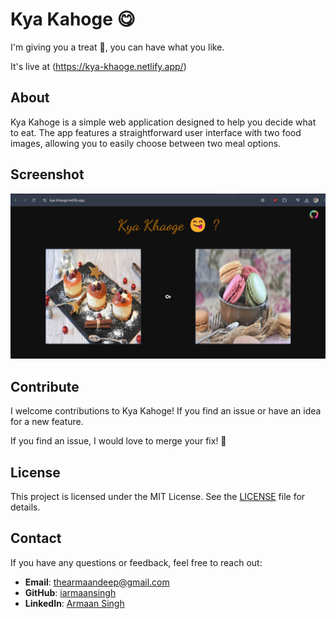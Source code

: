 # Kya Kahoge 😋

I'm giving you a treat 🍕, you can have what you like.

It's live at (https://kya-khaoge.netlify.app/)

## About

Kya Kahoge is a simple web application designed to help you decide what to eat. The app features a straightforward user interface with two food images, allowing you to easily choose between two meal options.

## Screenshot
![screenshot](./src/1.png)

## Contribute

I welcome contributions to Kya Kahoge! If you find an issue or have an idea for a new feature.

If you find an issue, I would love to merge your fix! 🤗

## License

This project is licensed under the MIT License. See the [LICENSE](LICENSE) file for details.

## Contact

If you have any questions or feedback, feel free to reach out:

- **Email**: thearmaandeep@gmail.com
- **GitHub**: [iarmaansingh](https://github.com/iarmaansingh)
- **LinkedIn**: [Armaan Singh](https://www.linkedin.com/in/iarmaan/)



